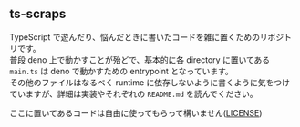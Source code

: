 ## ts-scraps
TypeScript で遊んだり、悩んだときに書いたコードを雑に置くためのリポジトリです。  
普段 deno 上で動かすことが殆どで、基本的に各 directory に置いてある `main.ts` は deno で動かすための entrypoint となっています。  
その他のファイルはなるべく runtime に依存しないように書くように気をつけていますが、詳細は実装やそれぞれの `README.md` を読んでください。  

ここに置いてあるコードは自由に使ってもらって構いません([LICENSE](./LICENSE))  
